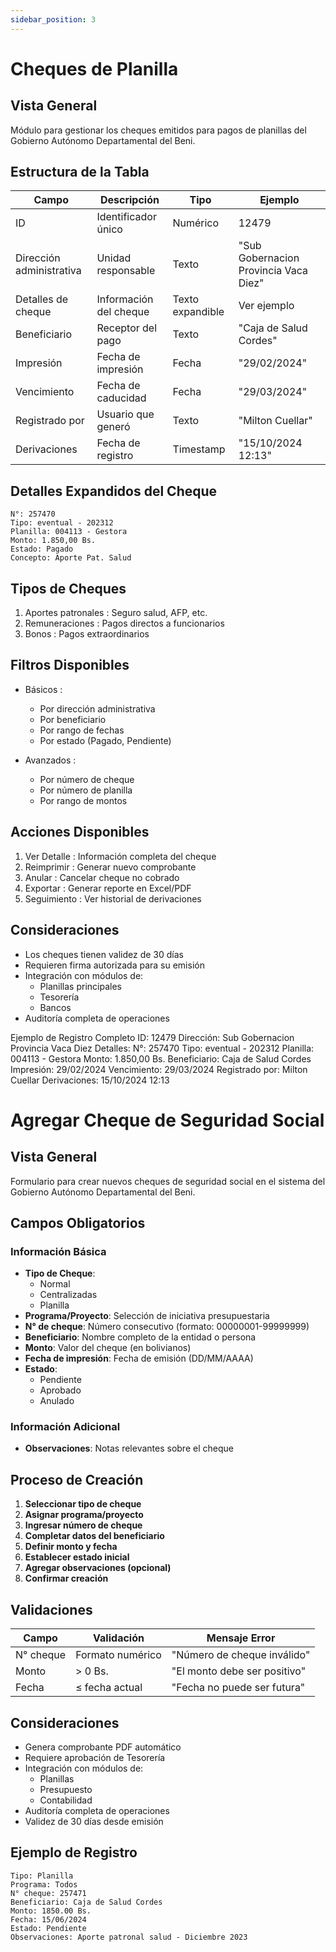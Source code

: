 ```yaml
---
sidebar_position: 3
---
```


# Cheques de Planilla

## Vista General
Módulo para gestionar los cheques emitidos para pagos de planillas del Gobierno Autónomo Departamental del Beni.

## Estructura de la Tabla

| Campo | Descripción | Tipo | Ejemplo |
|-------|-------------|------|---------|
| ID | Identificador único | Numérico | 12479 |
| Dirección administrativa | Unidad responsable | Texto | "Sub Gobernacion Provincia Vaca Diez" |
| Detalles de cheque | Información del cheque | Texto expandible | Ver ejemplo |
| Beneficiario | Receptor del pago | Texto | "Caja de Salud Cordes" |
| Impresión | Fecha de impresión | Fecha | "29/02/2024" |
| Vencimiento | Fecha de caducidad | Fecha | "29/03/2024" |
| Registrado por | Usuario que generó | Texto | "Milton Cuellar" |
| Derivaciones | Fecha de registro | Timestamp | "15/10/2024 12:13" |

## Detalles Expandidos del Cheque
```plaintext
N°: 257470
Tipo: eventual - 202312
Planilla: 004113 - Gestora
Monto: 1.850,00 Bs.
Estado: Pagado
Concepto: Aporte Pat. Salud
```

## Tipos de Cheques
1. Aportes patronales : Seguro salud, AFP, etc.
2. Remuneraciones : Pagos directos a funcionarios
3. Bonos : Pagos extraordinarios
## Filtros Disponibles
- Básicos :
  
  - Por dirección administrativa
  - Por beneficiario
  - Por rango de fechas
  - Por estado (Pagado, Pendiente)
- Avanzados :
  
  - Por número de cheque
  - Por número de planilla
  - Por rango de montos
## Acciones Disponibles
1. Ver Detalle : Información completa del cheque
2. Reimprimir : Generar nuevo comprobante
3. Anular : Cancelar cheque no cobrado
4. Exportar : Generar reporte en Excel/PDF
5. Seguimiento : Ver historial de derivaciones

## Consideraciones
- Los cheques tienen validez de 30 días
- Requieren firma autorizada para su emisión
- Integración con módulos de:
  - Planillas principales
  - Tesorería
  - Bancos
- Auditoría completa de operaciones

Ejemplo de Registro Completo
ID: 12479
Dirección: Sub Gobernacion Provincia Vaca Diez
Detalles:
  N°: 257470
  Tipo: eventual - 202312
  Planilla: 004113 - Gestora
  Monto: 1.850,00 Bs.
Beneficiario: Caja de Salud Cordes
Impresión: 29/02/2024
Vencimiento: 29/03/2024
Registrado por: Milton Cuellar
Derivaciones: 15/10/2024 12:13


# Agregar Cheque de Seguridad Social

## Vista General
Formulario para crear nuevos cheques de seguridad social en el sistema del Gobierno Autónomo Departamental del Beni.

## Campos Obligatorios

### Información Básica
- **Tipo de Cheque**:
  - Normal
  - Centralizadas
  - Planilla
- **Programa/Proyecto**: Selección de iniciativa presupuestaria
- **N° de cheque**: Número consecutivo (formato: 00000001-99999999)
- **Beneficiario**: Nombre completo de la entidad o persona
- **Monto**: Valor del cheque (en bolivianos)
- **Fecha de impresión**: Fecha de emisión (DD/MM/AAAA)
- **Estado**: 
  - Pendiente
  - Aprobado
  - Anulado

### Información Adicional
- **Observaciones**: Notas relevantes sobre el cheque

## Proceso de Creación

1. **Seleccionar tipo de cheque**
2. **Asignar programa/proyecto**
3. **Ingresar número de cheque**
4. **Completar datos del beneficiario**
5. **Definir monto y fecha**
6. **Establecer estado inicial**
7. **Agregar observaciones (opcional)**
8. **Confirmar creación**

## Validaciones
| Campo | Validación | Mensaje Error |
|-------|-----------|--------------|
| N° cheque | Formato numérico | "Número de cheque inválido" |
| Monto | > 0 Bs. | "El monto debe ser positivo" |
| Fecha | ≤ fecha actual | "Fecha no puede ser futura" |

## Consideraciones
- Genera comprobante PDF automático
- Requiere aprobación de Tesorería
- Integración con módulos de:
  - Planillas
  - Presupuesto
  - Contabilidad
- Auditoría completa de operaciones
- Validez de 30 días desde emisión

## Ejemplo de Registro
```plaintext
Tipo: Planilla
Programa: Todos
N° cheque: 257471
Beneficiario: Caja de Salud Cordes
Monto: 1850.00 Bs.
Fecha: 15/06/2024
Estado: Pendiente
Observaciones: Aporte patronal salud - Diciembre 2023